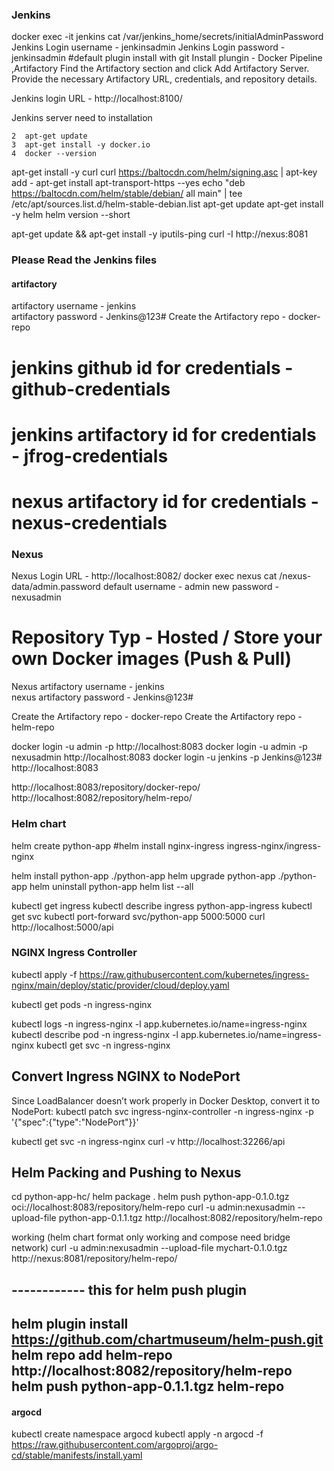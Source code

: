 
### Jenkins #####
docker exec -it jenkins cat /var/jenkins_home/secrets/initialAdminPassword
Jenkins Login username - jenkinsadmin 
Jenkins Login password - jenkinsadmin
#default plugin install with git
Install plungin - Docker Pipeline ,Artifactory
Find the Artifactory section and click Add Artifactory Server.
Provide the necessary Artifactory URL, credentials, and repository details.

Jenkins login URL - http://localhost:8100/

Jenkins server need to installation

    2  apt-get update
    3  apt-get install -y docker.io
    4  docker --version

apt-get install -y curl
curl https://baltocdn.com/helm/signing.asc | apt-key add -
apt-get install apt-transport-https --yes
echo "deb https://baltocdn.com/helm/stable/debian/ all main" | tee /etc/apt/sources.list.d/helm-stable-debian.list
apt-get update
apt-get install -y helm
helm version --short

apt-get update && apt-get install -y iputils-ping
curl -I http://nexus:8081



### Please Read the Jenkins files ######
#### artifactory #####
artifactory username - jenkins  
artifactory password - Jenkins@123#
Create the Artifactory repo - docker-repo


# jenkins github id  for credentials - github-credentials
# jenkins artifactory id  for credentials - jfrog-credentials
# nexus artifactory id  for credentials - nexus-credentials


### Nexus ####
Nexus Login URL - http://localhost:8082/
docker exec nexus cat /nexus-data/admin.password
default username - admin
new password -nexusadmin
# Repository Typ - Hosted / Store your own Docker images (Push & Pull)
 Nexus artifactory username - jenkins  
nexus artifactory password - Jenkins@123#

Create the Artifactory repo - docker-repo
Create the Artifactory repo - helm-repo

docker login -u admin -p <your-password> http://localhost:8083
docker login -u admin -p nexusadmin http://localhost:8083
docker login -u jenkins -p Jenkins@123# http://localhost:8083

http://localhost:8083/repository/docker-repo/
http://localhost:8082/repository/helm-repo/



### Helm chart 

helm create python-app
#helm install nginx-ingress ingress-nginx/ingress-nginx



helm install python-app ./python-app
helm upgrade python-app ./python-app
helm uninstall python-app
helm list --all

kubectl get ingress
kubectl describe ingress python-app-ingress
kubectl get svc
kubectl port-forward svc/python-app 5000:5000
curl http://localhost:5000/api



### NGINX Ingress Controller
kubectl apply -f https://raw.githubusercontent.com/kubernetes/ingress-nginx/main/deploy/static/provider/cloud/deploy.yaml

kubectl get pods -n ingress-nginx

kubectl logs -n ingress-nginx -l app.kubernetes.io/name=ingress-nginx
kubectl describe pod -n ingress-nginx -l app.kubernetes.io/name=ingress-nginx
kubectl get svc -n ingress-nginx


## Convert Ingress NGINX to NodePort
Since LoadBalancer doesn’t work properly in Docker Desktop, convert it to NodePort:
kubectl patch svc ingress-nginx-controller -n ingress-nginx -p '{"spec":{"type":"NodePort"}}'

kubectl get svc -n ingress-nginx
curl -v http://localhost:32266/api


## Helm Packing and Pushing to Nexus
cd python-app-hc/
helm package .
helm push python-app-0.1.0.tgz oci://localhost:8083/repository/helm-repo
curl -u admin:nexusadmin --upload-file python-app-0.1.1.tgz http://localhost:8082/repository/helm-repo


working (helm chart format only working and compose need bridge network)
curl -u admin:nexusadmin --upload-file mychart-0.1.0.tgz http://nexus:8081/repository/helm-repo/


## ------------ this for helm push plugin ######
helm plugin install https://github.com/chartmuseum/helm-push.git
helm repo add helm-repo http://localhost:8082/repository/helm-repo
helm push python-app-0.1.1.tgz helm-repo
---------------------------------------

#### argocd ###
kubectl create namespace argocd
kubectl apply -n argocd -f https://raw.githubusercontent.com/argoproj/argo-cd/stable/manifests/install.yaml
